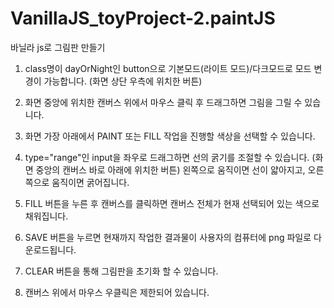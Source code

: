 # VanillaJS_toyProject-2.paintJS

바닐라 js로 그림판 만들기

1. class명이 dayOrNight인 button으로 기본모드(라이트 모드)/다크모드로 모드 변경이 가능합니다.
   (화면 상단 우측에 위치한 버튼)

2. 화면 중앙에 위치한 캔버스 위에서
   마우스 클릭 후 드래그하면 그림을 그릴 수 있습니다.

3. 화면 가장 아래에서 PAINT 또는 FILL 작업을 진행할 색상을 선택할 수 있습니다.

4. type="range"인 input을 좌우로 드래그하면 선의 굵기를 조절할 수 있습니다.
   (화면 중앙의 캔버스 바로 아래에 위치한 버튼)
   왼쪽으로 움직이면 선이 얇아지고, 오른쪽으로 움직이면 굵어집니다.

5. FILL 버튼을 누른 후 캔버스를 클릭하면
   캔버스 전체가 현재 선택되어 있는 색으로 채워집니다.

6. SAVE 버튼을 누르면 현재까지 작업한 결과물이 사용자의 컴퓨터에 png 파일로 다운로드됩니다.

7. CLEAR 버튼을 통해 그림판을 초기화 할 수 있습니다.

8. 캔버스 위에서 마우스 우클릭은 제한되어 있습니다.
